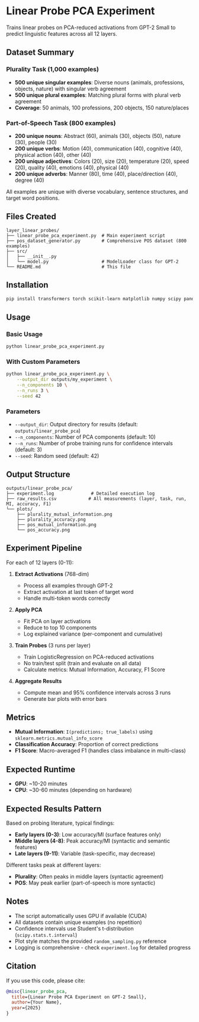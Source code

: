 # Linear Probe PCA Experiment

Trains linear probes on PCA-reduced activations from GPT-2 Small to predict linguistic features across all 12 layers.

## Dataset Summary

### Plurality Task (1,000 examples)
- **500 unique singular examples**: Diverse nouns (animals, professions, objects, nature) with singular verb agreement
- **500 unique plural examples**: Matching plural forms with plural verb agreement
- **Coverage**: 50 animals, 100 professions, 200 objects, 150 nature/places

### Part-of-Speech Task (800 examples)
- **200 unique nouns**: Abstract (60), animals (30), objects (50), nature (30), people (30)
- **200 unique verbs**: Motion (40), communication (40), cognitive (40), physical action (40), other (40)
- **200 unique adjectives**: Colors (20), size (20), temperature (20), speed (20), quality (40), emotions (40), physical (40)
- **200 unique adverbs**: Manner (80), time (40), place/direction (40), degree (40)

All examples are unique with diverse vocabulary, sentence structures, and target word positions.

## Files Created

```
layer_linear_probes/
├── linear_probe_pca_experiment.py  # Main experiment script
├── pos_dataset_generator.py        # Comprehensive POS dataset (800 examples)
├── src/
│   ├── __init__.py
│   └── model.py                    # ModelLoader class for GPT-2
└── README.md                       # This file
```

## Installation

```bash
pip install transformers torch scikit-learn matplotlib numpy scipy pandas tqdm sae-lens transformer-lens
```

## Usage

### Basic Usage
```bash
python linear_probe_pca_experiment.py
```

### With Custom Parameters
```bash
python linear_probe_pca_experiment.py \
    --output_dir outputs/my_experiment \
    --n_components 10 \
    --n_runs 3 \
    --seed 42
```

### Parameters

- `--output_dir`: Output directory for results (default: `outputs/linear_probe_pca`)
- `--n_components`: Number of PCA components (default: 10)
- `--n_runs`: Number of probe training runs for confidence intervals (default: 3)
- `--seed`: Random seed (default: 42)

## Output Structure

```
outputs/linear_probe_pca/
├── experiment.log              # Detailed execution log
├── raw_results.csv            # All measurements (layer, task, run, MI, accuracy, F1)
└── plots/
    ├── plurality_mutual_information.png
    ├── plurality_accuracy.png
    ├── pos_mutual_information.png
    └── pos_accuracy.png
```

## Experiment Pipeline

For each of 12 layers (0-11):

1. **Extract Activations** (768-dim)
   - Process all examples through GPT-2
   - Extract activation at last token of target word
   - Handle multi-token words correctly

2. **Apply PCA**
   - Fit PCA on layer activations
   - Reduce to top 10 components
   - Log explained variance (per-component and cumulative)

3. **Train Probes** (3 runs per layer)
   - Train LogisticRegression on PCA-reduced activations
   - No train/test split (train and evaluate on all data)
   - Calculate metrics: Mutual Information, Accuracy, F1 Score

4. **Aggregate Results**
   - Compute mean and 95% confidence intervals across 3 runs
   - Generate bar plots with error bars

## Metrics

- **Mutual Information**: `I(predictions; true_labels)` using `sklearn.metrics.mutual_info_score`
- **Classification Accuracy**: Proportion of correct predictions
- **F1 Score**: Macro-averaged F1 (handles class imbalance in multi-class)

## Expected Runtime

- **GPU**: ~10-20 minutes
- **CPU**: ~30-60 minutes (depending on hardware)

## Expected Results Pattern

Based on probing literature, typical findings:

- **Early layers (0-3)**: Low accuracy/MI (surface features only)
- **Middle layers (4-8)**: Peak accuracy/MI (syntactic and semantic features)
- **Late layers (9-11)**: Variable (task-specific, may decrease)

Different tasks peak at different layers:
- **Plurality**: Often peaks in middle layers (syntactic agreement)
- **POS**: May peak earlier (part-of-speech is more syntactic)

## Notes

- The script automatically uses GPU if available (CUDA)
- All datasets contain unique examples (no repetition)
- Confidence intervals use Student's t-distribution (`scipy.stats.t.interval`)
- Plot style matches the provided `random_sampling.py` reference
- Logging is comprehensive - check `experiment.log` for detailed progress

## Citation

If you use this code, please cite:

```bibtex
@misc{linear_probe_pca,
  title={Linear Probe PCA Experiment on GPT-2 Small},
  author={Your Name},
  year={2025}
}
```
